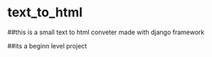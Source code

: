 # text_to_html

##this is a small text to html conveter made with django framework


##its a beginn level project
